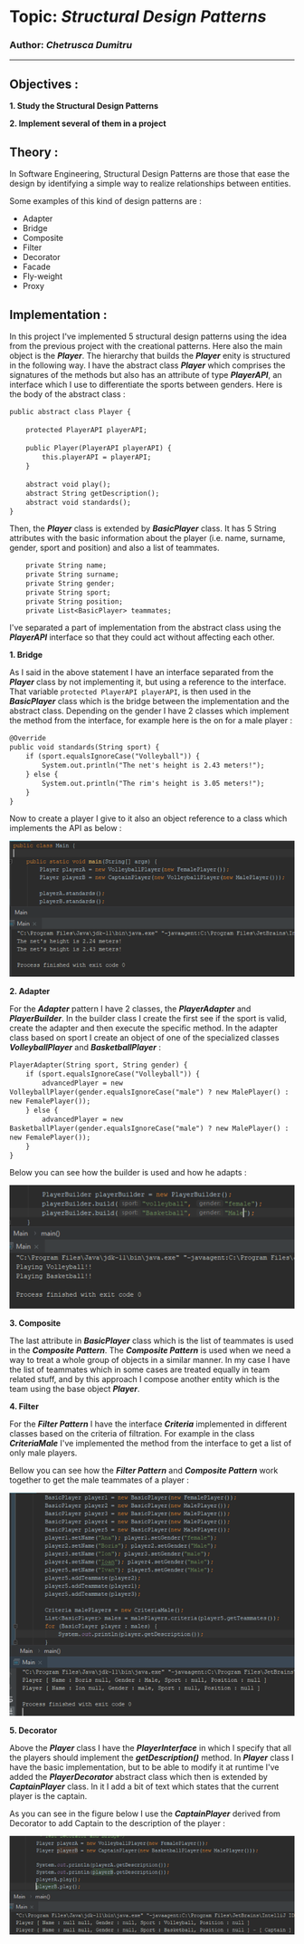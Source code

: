 # Topic: *Structural Design Patterns*
### Author: *Chetrusca Dumitru*
------
## Objectives :
__1. Study the Structural Design Patterns__

__2. Implement several of them in a project__

## Theory :
In Software Engineering, Structural Design Patterns are those that ease the design by identifying a simple way to realize relationships between entities.

Some examples of this kind of design patterns are :

   * Adapter
   * Bridge
   * Composite
   * Filter
   * Decorator
   * Facade
   * Fly-weight
   * Proxy
   
## Implementation :
In this project I've implemented 5 structural design patterns using the idea from the previous project with the creational patterns. Here also the main object is the _**Player**_. The hierarchy that builds the _**Player**_ enity is structured in the following way. I have the abstract class _**Player**_ which comprises the signatures of the methods but also has an attribute of type _**PlayerAPI**_, an interface which I use to differentiate the sports between genders. Here is the body of the abstract class :

```
public abstract class Player {

    protected PlayerAPI playerAPI;
    
    public Player(PlayerAPI playerAPI) {
        this.playerAPI = playerAPI;
    }

    abstract void play();
    abstract String getDescription();
    abstract void standards();
}
```

Then, the _**Player**_ class is extended by _**BasicPlayer**_ class. It has 5 String attributes with the basic information about the player (i.e. name, surname, gender, sport and position) and also a list of teammates.

~~~
    private String name;
    private String surname;
    private String gender;
    private String sport;
    private String position;
    private List<BasicPlayer> teammates;
~~~

I've separated a part of implementation from the abstract class using the _**PlayerAPI**_ interface so that they could act without affecting each other. 

__1. Bridge__

As I said in the above statement I have an interface separated from the _**Player**_ class by not implementing it, but using a reference to the interface. That variable ```protected PlayerAPI playerAPI```, is then used in the _**BasicPlayer**_ class which is the bridge between the implementation and the abstract class. Depending on the gender I have 2 classes which implement the method from the interface, for example here is the on for a male player : 

```
@Override
public void standards(String sport) {
    if (sport.equalsIgnoreCase("Volleyball")) {
        System.out.println("The net's height is 2.43 meters!");
    } else {
        System.out.println("The rim's height is 3.05 meters!");
    }
}
```

Now to create a player I give to it also an object reference to a class which implements the API as below :

![](/images/SecondLab/Capture.PNG)

__2. Adapter__ 

For the _**Adapter**_ pattern I have 2 classes, the _**PlayerAdapter**_ and _**PlayerBuilder**_. In the builder class I create the first see if the sport is valid, create the adapter and then execute the specific method. In the adapter class based on sport I create an object of one of the specialized classes _**VolleyballPlayer**_ and _**BasketballPlayer**_ : 

```
PlayerAdapter(String sport, String gender) {
    if (sport.equalsIgnoreCase("Volleyball")) {
        advancedPlayer = new VolleyballPlayer(gender.equalsIgnoreCase("male") ? new MalePlayer() : new FemalePlayer());
    } else {
        advancedPlayer = new BasketballPlayer(gender.equalsIgnoreCase("male") ? new MalePlayer() : new FemalePlayer());
    }
}
```

Below you can see how the builder is used and how he adapts : 

![](/images/SecondLab/Capture1.PNG)

__3. Composite__

The last attribute in _**BasicPlayer**_ class which is the list of teammates is used in the _**Composite Pattern**_. The _**Composite Pattern**_ is used when we need a way to treat a whole group of objects in a similar manner. In my case I have the list of teammates which in some cases are treated equally in team related stuff, and by this approach I compose another entity which is the team using the base object _**Player**_.

__4. Filter__

For the _**Filter Pattern**_ I have the interface _**Criteria**_ implemented in different classes based on the criteria of filtration. For example in the class _**CriteriaMale**_ I've implemented the method from the interface to get a list of only male players.

Bellow you can see how the _**Filter Pattern**_ and _**Composite Pattern**_ work together to get the male teammates of a player : 

![](/images/SecondLab/Capture2.PNG)

__5. Decorator__

Above the _**Player**_ class I have the _**PlayerInterface**_ in which I specify that all the players should implement the  _**getDescription()**_ method. In  _**Player**_ class I have the basic implementation, but to be able to modify it at runtime I've added the  _**PlayerDecorator**_ abstract class which then is extended by  _**CaptainPlayer**_ class. In it I add a bit of text which states that the current player is the captain. 

As you can see in the figure below I use the _**CaptainPlayer**_ derived from Decorator to add Captain to the description of the player : 

![](/images/SecondLab/Capture3.PNG)
